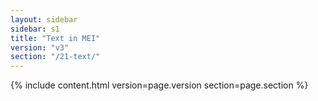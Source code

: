 ```yaml
---
layout: sidebar
sidebar: s1
title: "Text in MEI"
version: "v3"
section: "/21-text/"
---
```

{% include content.html version=page.version section=page.section %}